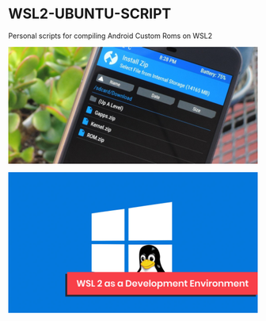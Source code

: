 # WSL2-UBUNTU-SCRIPT
Personal scripts for compiling Android Custom Roms on WSL2

![](https://github.com/felipendc/WSL2-UBUNTU-SCRIPT/blob/master/img/twrp-101-install-custom-rom.1280x600.jpg)
<!--- ![](https://github.com/felipendc/WSL2-UBUNTU-SCRIPT/blob/master/img/1_OdQxJ_MtrVY3O_zp6XUv4w.jpeg) -->
![](https://github.com/felipendc/WSL2-UBUNTU-SCRIPT/blob/master/img/Firefinch-WSL-2-as-a-Development-Environment.png)
